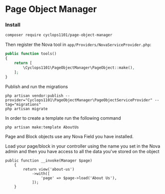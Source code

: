 # Page Object Manager

### Install

```bash
composer require cyclops1101/page-object-manager
```

Then register the Nova tool in `app/Providers/NovaServiceProvider.php`:

```php
public function tools()
{
    return [
        \Cyclops1101\PageObjectManager\PageObject::make(),
    ];
}
```
Publish and run the migrations
```
php artisan vendor:publish --provider="Cyclops1101\PageObjectManager\PageObjectServiceProvider" --tag="migrations"
php artisan migrate
```

In order to create a template run the following command
```
php artisan make:template AboutUs
```

Page and Block objects use any Nova Field you have installed.

Load your page/block in your controller using the name you set in the Nova admin and then you have access to all the data you've stored on the object

```$xslt
public function __invoke(Manager $page)
    {
        return view('about-us')
            ->with([
                'page' => $page->load('About Us'),
            ]);
    }
```